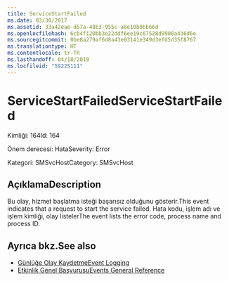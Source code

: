 ```yaml
---
title: ServiceStartFailed
ms.date: 03/30/2017
ms.assetid: 33a42eae-d57a-48b3-955c-a8e10b0bb66d
ms.openlocfilehash: 6cb4f120bb3e22ddf6ee19c67528d9900a436d6e
ms.sourcegitcommit: 0be8a279af6d8a43e03141e349d3efd5d35f8767
ms.translationtype: HT
ms.contentlocale: tr-TR
ms.lasthandoff: 04/18/2019
ms.locfileid: "59225111"
---
```

# <a name="servicestartfailed"></a><span data-ttu-id="a8aa9-102">ServiceStartFailed</span><span class="sxs-lookup"><span data-stu-id="a8aa9-102">ServiceStartFailed</span></span>
<span data-ttu-id="a8aa9-103">Kimliği: 164</span><span class="sxs-lookup"><span data-stu-id="a8aa9-103">Id: 164</span></span>  
  
 <span data-ttu-id="a8aa9-104">Önem derecesi: Hata</span><span class="sxs-lookup"><span data-stu-id="a8aa9-104">Severity: Error</span></span>  
  
 <span data-ttu-id="a8aa9-105">Kategori: SMSvcHost</span><span class="sxs-lookup"><span data-stu-id="a8aa9-105">Category: SMSvcHost</span></span>  
  
## <a name="description"></a><span data-ttu-id="a8aa9-106">Açıklama</span><span class="sxs-lookup"><span data-stu-id="a8aa9-106">Description</span></span>  
 <span data-ttu-id="a8aa9-107">Bu olay, hizmet başlatma isteği başarısız olduğunu gösterir.</span><span class="sxs-lookup"><span data-stu-id="a8aa9-107">This event indicates that a request to start the service failed.</span></span> <span data-ttu-id="a8aa9-108">Hata kodu, işlem adı ve işlem kimliği, olay listeler</span><span class="sxs-lookup"><span data-stu-id="a8aa9-108">The event lists the error code, process name and process ID.</span></span>  
  
## <a name="see-also"></a><span data-ttu-id="a8aa9-109">Ayrıca bkz.</span><span class="sxs-lookup"><span data-stu-id="a8aa9-109">See also</span></span>

- [<span data-ttu-id="a8aa9-110">Günlüğe Olay Kaydetme</span><span class="sxs-lookup"><span data-stu-id="a8aa9-110">Event Logging</span></span>](../../../../../docs/framework/wcf/diagnostics/event-logging/index.md)
- [<span data-ttu-id="a8aa9-111">Etkinlik Genel Başvurusu</span><span class="sxs-lookup"><span data-stu-id="a8aa9-111">Events General Reference</span></span>](../../../../../docs/framework/wcf/diagnostics/event-logging/events-general-reference.md)
